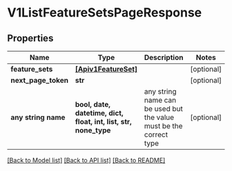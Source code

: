 # V1ListFeatureSetsPageResponse


## Properties
Name | Type | Description | Notes
------------ | ------------- | ------------- | -------------
**feature_sets** | [**[Apiv1FeatureSet]**](Apiv1FeatureSet.md) |  | [optional] 
**next_page_token** | **str** |  | [optional] 
**any string name** | **bool, date, datetime, dict, float, int, list, str, none_type** | any string name can be used but the value must be the correct type | [optional]

[[Back to Model list]](../README.md#documentation-for-models) [[Back to API list]](../README.md#documentation-for-api-endpoints) [[Back to README]](../README.md)


